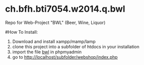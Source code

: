 ch.bfh.bti7054.w2014.q.bwl
==========================

Repo for Web-Project "BWL" (Beer, Wine, Liquor)

#How To Install:
1. Download and install xampp/mamp/lamp
2. clone this project into a subfolder of htdocs in your installation
3. import the file [bwl](tasks/db/bwl.sql) in phpmyadmin
4. go to [http://localhost/subfolder/webshop/index.php](http://localhost/subfolder/webshop/index.php)

